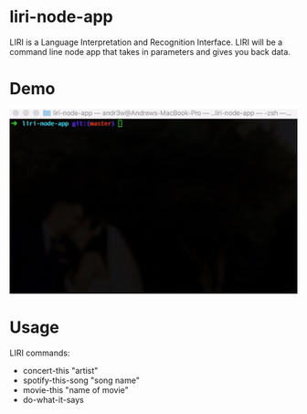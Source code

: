 # liri-node-app

LIRI is a Language Interpretation and Recognition Interface. LIRI will be a command line node app that takes in parameters and gives you back data.

# Demo

<img src="https://github.com/aviolan/liri-node-app/blob/master/images/ezgif.com-optimize.gif" alt="demo" style="max-width:100%;">

# Usage

LIRI commands:

<ul>
    <li>concert-this "artist"</li>
    <li>spotify-this-song "song name"</li>
    <li>movie-this "name of movie"</li>
    <li>do-what-it-says</li>
</ul>